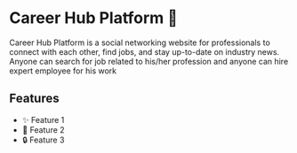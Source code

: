 # Career Hub Platform 🚀
Career Hub Platform is a social networking website for professionals to connect with each other, find jobs, and stay up-to-date on industry news. Anyone can search for job related to his/her profession and anyone can hire expert employee for his work

## Features

- ✨ Feature 1
- 🚀 Feature 2
- 🔒 Feature 3
